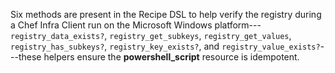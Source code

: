 Six methods are present in the Recipe DSL to help verify the registry
during a Chef Infra Client run on the Microsoft Windows
platform---`registry_data_exists?`, `registry_get_subkeys`,
`registry_get_values`, `registry_has_subkeys?`, `registry_key_exists?`,
and `registry_value_exists?`---these helpers ensure the
**powershell_script** resource is idempotent.